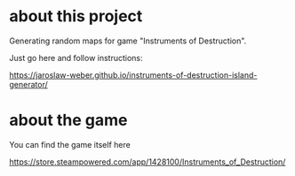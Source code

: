 # about this project

Generating random maps for game "Instruments of Destruction".

Just go here and follow instructions:

https://jaroslaw-weber.github.io/instruments-of-destruction-island-generator/


# about the game

You can find the game itself here

https://store.steampowered.com/app/1428100/Instruments_of_Destruction/
